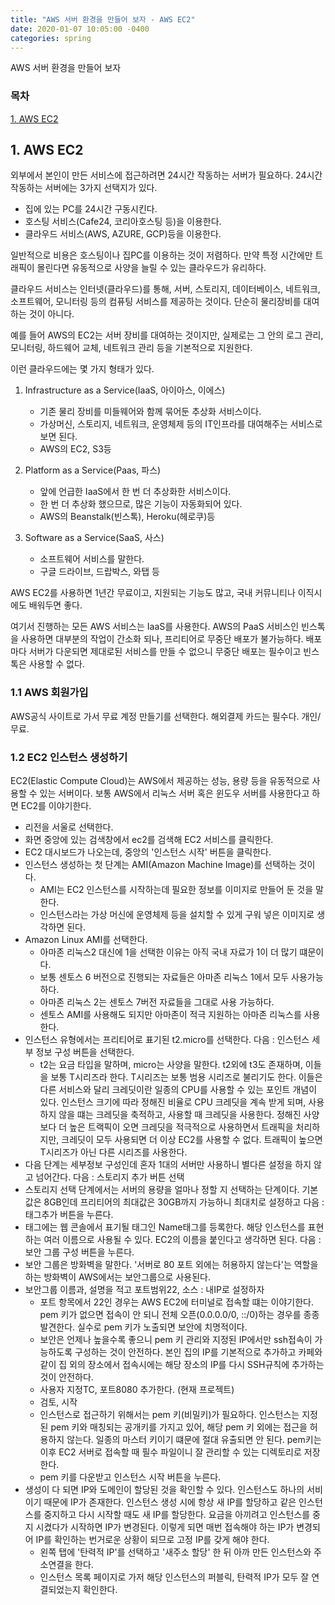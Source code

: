 ```yaml
---
title: "AWS 서버 환경을 만들어 보자 - AWS EC2"
date: 2020-01-07 10:05:00 -0400
categories: spring
---
```


AWS 서버 환경을 만들어 보자

### 목차
[1. AWS EC2](#1-AWS-EC2)<br>

## 1. AWS EC2
외부에서 본인이 만든 서비스에 접근하려면 24시간 작동하는 서버가 필요하다. 24시간 작동하는 서버에는 3가지 선택지가 있다.
- 집에 있는 PC를 24시간 구동시킨다.
- 호스팅 서비스(Cafe24, 코리아호스팅 등)을 이용한다.
- 클라우드 서비스(AWS, AZURE, GCP)등을 이용한다.

일반적으로 비용은 호스팅이나 집PC를 이용하는 것이 저렴하다. 만약 특정 시간에만 트래픽이 몰린다면 유동적으로 사양을 늘릴 수 있는 클라우드가 유리하다.

클라우드 서비스는 인터넷(클라우드)를 통해, 서버, 스토리지, 데이터베이스, 네트워크, 소프트웨어, 모니터링 등의 컴퓨팅 서비스를 제공하는 것이다. 단순히 물리장비를 대여하는 것이 아니다. 

예를 들어 AWS의 EC2는 서버 장비를 대여하는 것이지만, 실제로는 그 안의 로그 관리, 모니터링, 하드웨어 교체, 네트워크 관리 등을 기본적으로 지원한다.

이런 클라우드에는 몇 가지 형태가 있다.

1. Infrastructure as a Service(IaaS, 아이아스, 이에스)
    - 기존 물리 장비를 미들웨어와 함께 묶어둔 추상화 서비스이다.
    - 가상머신, 스토리지, 네트워크, 운영체제 등의 IT인프라를 대여해주는 서비스로 보면 된다.
    - AWS의 EC2, S3등

2. Platform as a Service(Paas, 파스)
    - 앞에 언급한 IaaS에서 한 번 더 추상화한 서비스이다.
    - 한 번 더 추상화 했으므로, 많은 기능이 자동화되어 있다.
    - AWS의 Beanstalk(빈스톡), Heroku(헤로쿠)등

3. Software as a Service(SaaS, 사스)
    - 소프트웨어 서비스를 말한다.
    - 구글 드라이브, 드랍박스, 와탭 등

AWS EC2를 사용하면 1년간 무료이고, 지원되는 기능도 많고, 국내 커뮤니티나 이직시에도 배워두면 좋다.

여기서 진행하는 모든 AWS 서비스는 IaaS를 사용한다. AWS의 PaaS 서비스인 빈스톡을 사용하면 대부분의 작업이 간소화 되나, 프리티어로 무중단 배포가 불가능하다. 배포마다 서버가 다운되면 제대로된 서비스를 만들 수 없으니 무중단 배포는 필수이고 빈스톡은 사용할 수 없다.

### 1.1 AWS 회원가입
AWS공식 사이트로 가서 무료 계정 만들기를 선택한다. 해외결제 카드는 필수다. 개인/무료.

### 1.2 EC2 인스턴스 생성하기
EC2(Elastic Compute Cloud)는 AWS에서 제공하는 성능, 용량 등을 유동적으로 사용할 수 있는 서버이다. 보통 AWS에서 리눅스 서버 혹은 윈도우 서버를 사용한다고 하면 EC2를 이야기한다.

- 리전을 서울로 선택한다.
- 화면 중앙에 있는 검색창에서 ec2를 검색해 EC2 서비스를 클릭한다.
- EC2 대시보드가 나오는데, 중앙의 '인스턴스 시작' 버튼을 클릭한다.
- 인스턴스 생성하는 첫 단계는 AMI(Amazon Machine Image)를 선택하는 것이다.
    - AMI는 EC2 인스턴스를 시작하는데 필요한 정보를 이미지로 만들어 둔 것을 말한다.
    - 인스턴스라는 가상 머신에 운영체제 등을 설치할 수 있게 구워 넣은 이미지로 생각하면 된다.
- Amazon Linux AMI를 선택한다.
    - 아마존 리눅스2 대신에 1을 선택한 이유는 아직 국내 자료가 1이 더 많기 떄문이다.
    - 보통 센토스 6 버전으로 진행되는 자료들은 아마존 리눅스 1에서 모두 사용가능하다.
    - 아마존 리눅스 2는 센토스 7버전 자료들을 그대로 사용 가능하다.
    - 센토스 AMI를 사용해도 되지만 아마존이 적극 지원하는 아마존 리눅스를 사용한다.
- 인스턴스 유형에서는 프리티어로 표기된 t2.micro를 선택한다. 다음 : 인스턴스 세부 정보 구성 버튼을 선택한다.
    - t2는 요금 타입을 말하며, micro는 사양을 말한다. t2외에 t3도 존재하며, 이들을 보통 T시리즈라 한다. T시리즈는 보통 범용 시리즈로 불리기도 한다. 이들은 다른 서비스와 달리 크레딧이란 일종의 CPU를 사용할 수 있는 포인트 개념이 있다. 인스턴스 크기에 따라 정해진 비율로 CPU 크레딧을 계속 받게 되며, 사용하지 않을 떄는 크레딧을 축적하고, 사용할 때 크레딧을 사용한다. 정해진 사양보다 더 높은 트랙픽이 오면 크레딧을 적극적으로 사용하면서 트래픽을 처리하지만, 크레딧이 모두 사용되면 더 이상 EC2를 사용할 수 없다. 트래픽이 높으면 T시리즈가 아닌 다른 시리즈를 사용한다.
- 다음 단계는 세부정보 구성인데 혼자 1대의 서버만 사용하니 별다른 설정을 하지 않고 넘어간다. 다음 : 스토리지 추가 버튼 선택
- 스토리지 선택 단계에서는 서버의 용량을 얼마나 정할 지 선택하는 단계이다. 기본 값은 8GB인데 프리티어의 최대값은 30GB까지 가능하니 최대치로 설정하고 다음 : 태그추가 버튼을 누른다.
- 태그에는 웹 콘솔에서 표기될 태그인 Name태그를 등록한다. 해당 인스턴스를 표현하는 여러 이름으로 사용될 수 있다. EC2의 이름을 붙인다고 생각하면 된다. 다음 : 보안 그룹 구성 버튼을 누른다.
- 보안 그룹은 방화벽을 말한다. '서버로 80 포트 외에는 허용하지 않는다'는 역할을 하는 방화벽이 AWS에서는 보안그룹으로 사용된다.
- 보안그룹 이름과, 설명을 적고 포트범위22, 소스 : 내IP로 설정하자
    - 포트 항목에서 22인 경우는 AWS EC2에 터미널로 접속할 떄는 이야기한다. pem 키가 없으면 접속이 안 되니 전체 오픈(0.0.0.0/0, ::/0)하는 경우를 종종 발견한다. 실수로 pem 키가 노출되면 보안에 치명적이다.
    - 보안은 언제나 높을수록 좋으니 pem 키 관리와 지정된 IP에서만 ssh접속이 가능하도록 구성하는 것이 안전하다. 본인 집의 IP를 기본적으로 추가하고 카페와 같이 집 외의 장소에서 접속시에는 해당 장소의 IP를 다시 SSH규칙에 추가하는 것이 안전하다.
    - 사용자 지정TC, 포트8080 추가한다. (현재 프로젝트)
    - 검토, 시작
    - 인스턴스로 접근하기 위해서는 pem 키(비밀키)가 필요하다. 인스턴스는 지정된 pem 키와 매칭되는 공개키를 가지고 있어, 해당 pem 키 외에는 접근을 허용하지 않는다. 일종의 마스터 키이기 떄문에 절대 유출되면 안 된다. pem키는 이후 EC2 서버로 접속할 때 필수 파일이니 잘 관리할 수 있는 디렉토리로 저장한다.
    - pem 키를 다운받고 인스턴스 시작 버튼을 누른다.
- 생성이 다 되면 IP와 도메인이 할당된 것을 확인할 수 있다. 인스턴스도 하나의 서비이기 때문에 IP가 존재한다. 인스턴스 생성 시에 항상 새 IP를 할당하고 같은 인스턴스를 중지하고 다시 시작할 때도 새 IP를 할당한다. 요금을 아끼려고 인스턴스를 중지 시켰다가 시작하면 IP가 변경된다. 이렇게 되면 매번 접속해야 하는 IP가 변경되어 IP를 확인하는 번거로운 상황이 되므로 고정 IP를 갖게 해야 한다.
    - 왼쪽 탭에 '탄력적 IP'를 선택하고 '새주소 할당' 한 뒤 아까 만든 인스턴스와 주소연결을 한다.
    - 인스턴스 목록 페이지로 가저 해당 인스턴스의 퍼블릭, 탄력적 IP가 모두 잘 연결되었는지 확인한다.